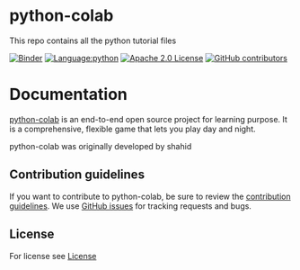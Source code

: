 # python-colab
This repo contains all the python tutorial files

[![Binder](https://mybinder.org/badge_logo.svg)](https://mybinder.org/v2/gh/Shahid-coder/python-colab/main)
[![Language:python](https://img.shields.io/github/languages/top/shahid-coder/python-colab)](https://python.org)
[![Apache 2.0 License](https://img.shields.io/github/license/shahid-coder/python-colab)](https://github.com/shahid-coder/shahid-flappy-bird/LICENSE)
[![GitHub contributors](https://img.shields.io/github/contributors/shahid-coder/python-colab)](https://github.com/shahid-coder/shahid-flappy-bird/graphs/contributors)
# Documentation

[python-colab](https://github.com/Shahid-coder/python-colab) is an end-to-end open source project 
for learning purpose. It is a comprehensive, flexible game
that lets you play day and night.

python-colab was originally developed by shahid

## Contribution guidelines
If you want to contribute to python-colab, be sure to review the
[contribution guidelines](CONTRIBUTING.md).
We use [GitHub issues](https://github.com/Shahid-coder/python-colab/issues) for
tracking requests and bugs.
## License 
For license see [License](https://github.com/Shahid-coder/python-colab/blob/main/LICENSE)
